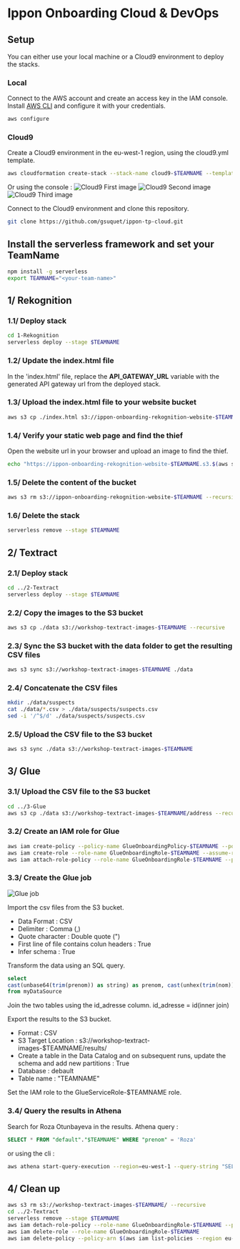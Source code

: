 # Ippon Onboarding Cloud & DevOps

## Setup
You can either use your local machine or a Cloud9 environment to deploy the stacks.

### Local
Connect to the AWS account and create an access key in the IAM console.
Install [AWS CLI](https://docs.aws.amazon.com/cli/latest/userguide/getting-started-install.html ) and configure it with your credentials.
```bash
aws configure
```

### Cloud9
Create a Cloud9 environment in the eu-west-1 region, using the cloud9.yml template.
```bash
aws cloudformation create-stack --stack-name cloud9-$TEAMNAME --template-body file://cloud9.yml --parameters ParameterKey=TeamName,ParameterValue=$TEAMNAME --region eu-west-1
```
Or using the console :
![Cloud9 First image](./images/cloud9_1.png)
![Cloud9 Second image](./images/cloud9_2.png)
![Cloud9 Third image](./images/cloud9_3.png)

Connect to the Cloud9 environment and clone this repository.
```bash
git clone https://github.com/gsuquet/ippon-tp-cloud.git
```

## Install the serverless framework and set your TeamName
```bash
npm install -g serverless
export TEAMNAME="<your-team-name>"
```

## 1/ Rekognition
### 1.1/ Deploy stack
```bash
cd 1-Rekognition
serverless deploy --stage $TEAMNAME
```

### 1.2/ Update the index.html file
In the 'index.html' file, replace the **API_GATEWAY_URL** variable with the generated API gateway url from the deployed stack.

### 1.3/ Upload the index.html file to your website bucket
```bash
aws s3 cp ./index.html s3://ippon-onboarding-rekognition-website-$TEAMNAME
```

### 1.4/ Verify your static web page and find the thief
Open the website url in your browser and upload an image to find the thief.
```bash
echo "https://ippon-onboarding-rekognition-website-$TEAMNAME.s3.$(aws s3api get-bucket-location --bucket ippon-onboarding-rekognition-website-$TEAMNAME --output text).amazonaws.com/index.html"
```

### 1.5/ Delete the content of the bucket
```bash
aws s3 rm s3://ippon-onboarding-rekognition-website-$TEAMNAME --recursive
```

### 1.6/ Delete the stack
```bash
serverless remove --stage $TEAMNAME
```

## 2/ Textract
### 2.1/ Deploy stack
```bash
cd ../2-Textract
serverless deploy --stage $TEAMNAME
```

### 2.2/ Copy the images to the S3 bucket
```bash
aws s3 cp ./data s3://workshop-textract-images-$TEAMNAME --recursive
```

### 2.3/ Sync the S3 bucket with the data folder to get the resulting CSV files
```bash
aws s3 sync s3://workshop-textract-images-$TEAMNAME ./data
```

### 2.4/ Concatenate the CSV files
```bash
mkdir ./data/suspects
cat ./data/*.csv > ./data/suspects/suspects.csv
sed -i '/^$/d' ./data/suspects/suspects.csv
```

### 2.5/ Upload the CSV file to the S3 bucket
```bash
aws s3 sync ./data s3://workshop-textract-images-$TEAMNAME
```

## 3/ Glue
### 3.1/ Upload the CSV file to the S3 bucket
```bash
cd ../3-Glue
aws s3 cp ./data s3://workshop-textract-images-$TEAMNAME/address --recursive
```

### 3.2/ Create an IAM role for Glue
```bash
aws iam create-policy --policy-name GlueOnboardingPolicy-$TEAMNAME --policy-document file://glue-policy.json  --output text
aws iam create-role --role-name GlueOnboardingRole-$TEAMNAME --assume-role-policy-document file://glue-role.json
aws iam attach-role-policy --role-name GlueOnboardingRole-$TEAMNAME --policy-arn $(aws iam list-policies --region eu-west-1 --query "Policies[?PolicyName=='GlueOnboardingPolicy-$TEAMNAME'].Arn" --output text)
```

### 3.3/ Create the Glue job
![Glue job](./3-Glue/images/glue-job.png)

Import the csv files from the S3 bucket.
- Data Format : CSV
- Delimiter : Comma (,)
- Quote character : Double quote (")
- First line of file contains colun headers : True
- Infer schema : True

Transform the data using an SQL query.
```sql
select
cast(unbase64(trim(prenom)) as string) as prenom, cast(unhex(trim(nom)) as string) as nom, trim(telephone) as telephone, trim(id_adresse) as id_adresse
from myDataSource
```

Join the two tables using the id_adresse column.
id_adresse = id(inner join)

Export the results to the S3 bucket.
- Format : CSV
- S3 Target Location : s3://workshop-textract-images-$TEAMNAME/results/
- Create a table in the Data Catalog and on subsequent runs, update the schema and add new partitions : True
- Database : debault
- Table name : "TEAMNAME"

Set the IAM role to the GlueServiceRole-$TEAMNAME role.


### 3.4/ Query the results in Athena
Search for Roza Otunbayeva in the results.
Athena query : 
```sql
SELECT * FROM "default"."$TEAMNAME" WHERE "prenom" = 'Roza'
```
or using the cli :
```bash
aws athena start-query-execution --region=eu-west-1 --query-string "SELECT * FROM \"default\".\"$TEAMNAME\" WHERE \"prenom\" = 'Roza'" --result-configuration OutputLocation=s3://workshop-textract-images-$TEAMNAME/query-results/
```


## 4/ Clean up
```bash
aws s3 rm s3://workshop-textract-images-$TEAMNAME/ --recursive
cd ../2-Textract
serverless remove --stage $TEAMNAME
aws iam detach-role-policy --role-name GlueOnboardingRole-$TEAMNAME --policy-arn $(aws iam list-policies --region eu-west-1 --query "Policies[?PolicyName=='GlueOnboardingPolicy-$TEAMNAME'].Arn" --output text)
aws iam delete-role --role-name GlueOnboardingRole-$TEAMNAME
aws iam delete-policy --policy-arn $(aws iam list-policies --region eu-west-1 --query "Policies[?PolicyName=='GlueOnboardingPolicy-$TEAMNAME'].Arn" --output text)
```
